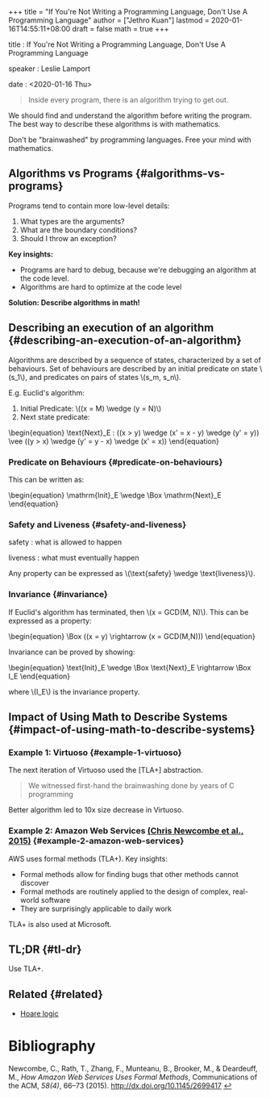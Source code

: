 +++
title = "If You're Not Writing a Programming Language, Don't Use A Programming Language"
author = ["Jethro Kuan"]
lastmod = 2020-01-16T14:55:11+08:00
draft = false
math = true
+++

title
: If You're Not Writing a Programming Language, Don't Use A Programming Language

speaker
: Leslie Lamport

date
: <span class="timestamp-wrapper"><span class="timestamp">&lt;2020-01-16 Thu&gt;</span></span>

> Inside every program, there is an algorithm trying to get out.

We should find and understand the algorithm before writing the
program. The best way to describe these algorithms is with mathematics.

Don't be "brainwashed" by programming languages. Free your mind with mathematics.


## Algorithms vs Programs {#algorithms-vs-programs}

Programs tend to contain more low-level details:

1.  What types are the arguments?
2.  What are the boundary conditions?
3.  Should I throw an exception?

**Key insights:**

-   Programs are hard to debug, because we're debugging an algorithm at
    the code level.
-   Algorithms are hard to optimize at the code level

**Solution: Describe algorithms in math!**


## Describing an execution of an algorithm {#describing-an-execution-of-an-algorithm}

Algorithms are described by a sequence of states, characterized by a
set of behaviours. Set of behaviours are described by an initial
predicate on state \\(s\_1\\), and predicates on pairs of states \\(s\_m,
s\_n\\).

E.g. Euclid's algorithm:

1.  Initial Predicate: \\((x = M) \wedge (y = N)\\)
2.  Next state predicate:

\begin{equation}
  \text{Next}\_E : ((x > y) \wedge (x' = x - y) \wedge (y' = y)) \vee
  ((y > x) \wedge (y' = y - x) \wedge (x' = x))
\end{equation}


### Predicate on Behaviours {#predicate-on-behaviours}

This can be written as:

\begin{equation}
  \mathrm{Init}\_E \wedge \Box \mathrm{Next}\_E
\end{equation}


### Safety and Liveness {#safety-and-liveness}

safety
: what is allowed to happen

liveness
: what must eventually happen

Any property can be expressed as \\(\text{safety} \wedge
\text{liveness}\\).


### Invariance {#invariance}

If Euclid's algorithm has terminated, then \\(x = GCD(M, N)\\). This can
be expressed as a property:

\begin{equation}
  \Box ((x = y) \rightarrow (x = GCD(M,N)))
\end{equation}

Invariance can be proved by showing:

\begin{equation}
  \text{Init}\_E \wedge \Box \text{Next}\_E \rightarrow \Box I\_E
\end{equation}

where \\(I\_E\\) is the invariance property.


## Impact of Using Math to Describe Systems {#impact-of-using-math-to-describe-systems}


### Example 1: Virtuoso {#example-1-virtuoso}

The next iteration of Virtuoso used the [TLA+] abstraction.

> We witnessed first-hand the brainwashing done by years of C programming

Better algorithm led to 10x size decrease in Virtuoso.


### Example 2: Amazon Web Services <a id="2f5505b2b6816d91e17a9a6c124e6bd6" href="#newcombe15_how_amazon_web_servic_uses_formal_method">(Chris Newcombe et al., 2015)</a> {#example-2-amazon-web-services}

AWS uses formal methods (TLA+). Key insights:

-   Formal methods allow for finding bugs that other methods cannot discover
-   Formal methods are routinely applied to the design of complex,
    real-world software
-   They are surprisingly applicable to daily work

TLA+ is also used at Microsoft.


## TL;DR {#tl-dr}

Use TLA+.


## Related {#related}

-   [Hoare logic](https://en.wikipedia.org/wiki/Hoare%5Flogic)

# Bibliography
<a id="newcombe15_how_amazon_web_servic_uses_formal_method" target="_blank">Newcombe, C., Rath, T., Zhang, F., Munteanu, B., Brooker, M., & Deardeuff, M., *How Amazon Web Services Uses Formal Methods*, Communications of the ACM, *58(4)*, 66–73 (2015).  http://dx.doi.org/10.1145/2699417</a> [↩](#2f5505b2b6816d91e17a9a6c124e6bd6)
